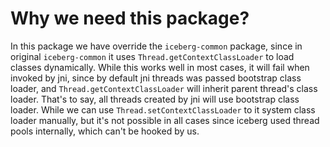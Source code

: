 # Why we need this package?

In this package we have override the `iceberg-common` package, since in original `iceberg-common` it uses `Thread.getContextClassLoader` to load classes dynamically.
While this works well in most cases, it will fail when invoked by jni, since by default jni threads was passed bootstrap class loader, and `Thread.getContextClassLoader`
will inherit parent thread's class loader. That's to say, all threads created by jni will use bootstrap class loader. While we can use `Thread.setContextClassLoader` to it system class loader
manually, but it's not possible in all cases since iceberg used thread pools internally, which can't be hooked by us.